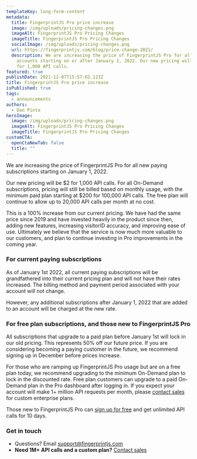 ```yaml
---
templateKey: long-form-content
metadata:
  title: FingerprintJS Pro price increase
  image: /img/uploads/pricing-changes.png
  imageAlt: FingerprintJS Pro Pricing Changes
  imageTitle: FingerprintJS Pro Pricing Changes
  socialImage: /img/uploads/pricing-changes.png
  url: https://fingerprintjs.com/blog/price-change-2021/
  description: We are increasing the price of FingerprintJS Pro for all new paying
    accounts starting on or after January 1, 2022. Our new pricing will be $2
    for 1,000 API calls.
featured: true
publishDate: 2021-12-07T15:57:02.123Z
title: FingerprintJS Pro price increase
isPublished: true
tags:
  - announcements
authors:
  - Dan Pinto
heroImage:
  image: /img/uploads/pricing-changes.png
  imageAlt: FingerprintJS Pro Pricing Changes
  imageTitle: FingerprintJS Pro Pricing Changes
customCTA:
  openCtaNewTab: false
  title: ""
---
```

We are increasing the price of FingerprintJS Pro for all new paying subscriptions starting on January 1, 2022.

Our new pricing will be $2 for 1,000 API calls. For all On-Demand subscriptions, pricing will still be billed based on monthly usage, with the minimum paid plan starting at $200 for 100,000 API calls. The free plan will continue to allow up to 20,000 API calls per month at no cost.

This is a 100% increase from our current pricing. We have had the same price since 2019 and have invested heavily in the product since then, adding new features, increasing visitorID accuracy, and improving ease of use. Ultimately we believe that the service is now much more valuable to our customers, and plan to continue investing in Pro improvements in the coming year.

### For current paying subscriptions

As of January 1st 2022, all current paying subscriptions will be grandfathered into their current pricing plan and will not have their rates increased. The billing method and payment period associated with your account will not change.

However, any additional subscriptions after January 1, 2022 that are added to an account will be charged at the new rate.

### For free plan subscriptions, and those new to FingerprintJS Pro

All subscriptions that upgrade to a paid plan before January 1st will lock in our old pricing. This represents 50% off our future price. If you are considering becoming a paying customer in the future, we recommend signing up in December before prices increase.

For those who are ramping up FingerprintJS Pro usage but are on a free plan today, we recommend upgrading to the minimum On-Demand plan to lock in the discounted rate. Free plan customers can upgrade to a paid On-Demand plan in the Pro dashboard after logging in. If you expect your account will make 1+ million API requests per month, please [contact sales](https://fingerprintjs.com/contact-sales/) for custom enterprise plans.

Those new to FingerprintJS Pro can [sign up for free](https://dashboard.fingerprintjs.com/signup) and get unlimited API calls for 10 days.

### Get in touch

* Questions? Email [support@fingerprintjs.com](mailto:support@fingerprintjs.com)
* **Need 1M+ API calls and a custom plan?** [Contact sales](https://fingerprintjs.com/contact-sales/)